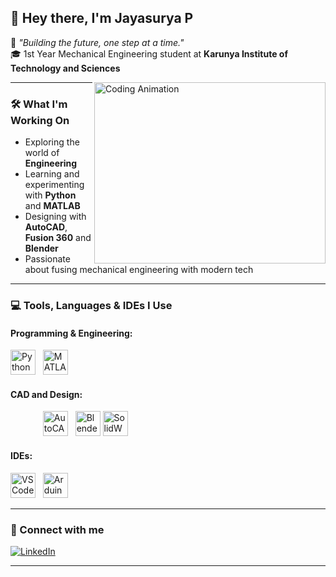 ## 👋 Hey there, I'm Jayasurya P

🚀 *"Building the future, one step at a time."*  
🎓 1st Year Mechanical Engineering student at **Karunya Institute of Technology and Sciences**

<img align="right" width="370" height="290" src="https://i.pinimg.com/originals/47/f0/34/47f0342cec72b800463bf003eac1257e.gif" alt="Coding Animation" />

---

### 🛠️ What I'm Working On
- Exploring the world of **Engineering**
- Learning and experimenting with **Python** and **MATLAB**
- Designing with **AutoCAD**, **Fusion 360** and **Blender**
- Passionate about fusing mechanical engineering with modern tech

---

### 💻 Tools, Languages & IDEs I Use

#### Programming & Engineering:
<img height="40" src="https://img.icons8.com/color/48/python.png" alt="Python" />&nbsp;&nbsp;
<img height="40" src="https://img.icons8.com/fluency/48/matlab.png" alt="MATLAB" />&nbsp;&nbsp;


#### CAD and Design:
<img height="40" src="data:image/png;base64,iVBORw0KGgoAAAANSUhEUgAAACgAAAAoCAYAAACM/rhtAAAABHNCSVQICAgIfAhkiAAAAL9JREFUWIXtlkEJgDAMRcv//3K9S1Z6gGwChXQJbnk1L2oyV8h4i8lH9MJJ7cgKBoAQEBAQGBu38j/BgIfih7nqipb9hcrvHS/f34F3aD4sP6GQ3Xmt1AP7oV4MXLfkIwvvh8aL8chYB8z8dBoCWJeHjvK4FzEAAAAASUVORK5CYII=" alt="Fusion 360" />&nbsp;&nbsp;
<img height="40" src="https://img.icons8.com/color/48/autocad.png" alt="AutoCAD" />&nbsp;&nbsp;
<img height="40" src="https://img.icons8.com/color/48/blender-3d.png" alt="Blender" />
<img height="40" src="https://img.icons8.com/color/48/solidworks.png" alt="SolidWorks" />&nbsp;&nbsp;


#### IDEs:
<img height="40" src="https://img.icons8.com/color/48/visual-studio-code-2019.png" alt="VS Code" />&nbsp;&nbsp;
<img height="40" src="https://img.icons8.com/color/48/arduino.png" alt="Arduino" />

---

### 🤝 Connect with me

[![LinkedIn](https://img.shields.io/badge/LinkedIn-blue?style=for-the-badge&logo=linkedin&logoColor=white)](https://linkedin.com/in/jayasurya-p-479463356)

---
